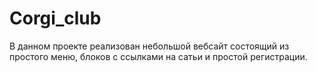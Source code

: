 # Corgi_club
 В данном проекте реализован небольшой вебсайт состоящий из простого меню, блоков с ссылками на сатьи и простой регистрации. 
